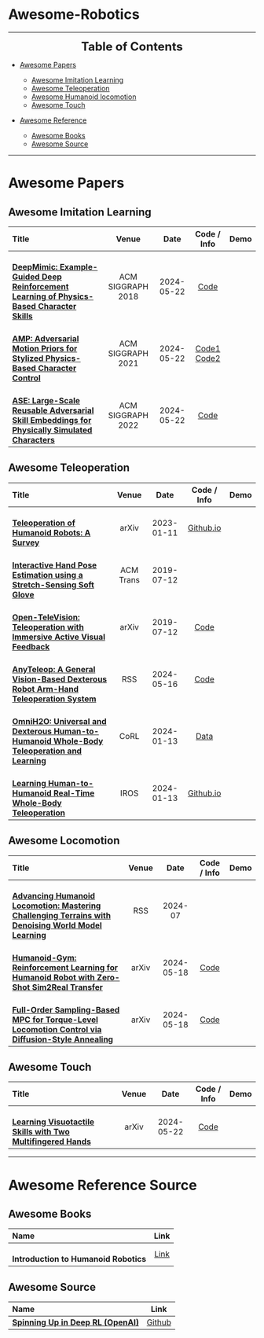 # Awesome-Robotics


---

<font size=5><center><b> Table of Contents </b> </center></font>
- [Awesome Papers](#awesome-papers)
  - [Awesome Imitation Learning](#Awesome-Imitation-Learning)
  - [Awesome Teleoperation](#Awesome-Teleoperation)
  - [Awesome Humanoid locomotion](#Awesome-locomotion)
  - [Awesome Touch](#Awesome-Touch)

- [Awesome Reference](#awesome-reference-source)
  - [Awesome Books](#Awesome-books)
  - [Awesome Source](#Awesome-source)
---

# Awesome Papers

## Awesome Imitation Learning
|  Title  |   Venue  |   Date   |   Code / Info   |   Demo   |
|:--------|:--------:|:--------:|:--------:|:--------:|
| <br> [**DeepMimic: Example-Guided Deep Reinforcement Learning of Physics-Based Character Skills**](https://xbpeng.github.io/projects/DeepMimic/index.html) <br> | ACM SIGGRAPH 2018 | 2024-05-22 | [Code](https://github.com/xbpeng/DeepMimic/tree/master)  |  |
| <br> [**AMP: Adversarial Motion Priors for Stylized Physics-Based Character Control**](https://xbpeng.github.io/projects/AMP/index.html) <br> | ACM SIGGRAPH 2021 | 2024-05-22 | [Code1](https://github.com/Alescontrela/AMP_for_hardware) [Code2](https://github.com/nv-tlabs/ASE/tree/main)   |  |
| <br> [**ASE: Large-Scale Reusable Adversarial Skill Embeddings for Physically Simulated Characters**](https://xbpeng.github.io/projects/ASE/index.html) <br> | ACM SIGGRAPH 2022 | 2024-05-22 | [Code](https://github.com/nv-tlabs/ASE/tree/main)  |  |


## Awesome Teleoperation
|  Title  |   Venue  |   Date   |   Code / Info   |   Demo   |
|:--------|:--------:|:--------:|:--------:|:--------:|
| <br> [**Teleoperation of Humanoid Robots: A Survey**](https://arxiv.org/pdf/2301.04317) <br> | arXiv | 2023-01-11 | [Github.io](https://humanoid-teleoperation.github.io/)  |  |
| <br> [**Interactive Hand Pose Estimation using a Stretch-Sensing Soft Glove**](https://dl.acm.org/doi/pdf/10.1145/3306346.3322957) <br> | ACM Trans | 2019-07-12 |   |  |
| <br> [**Open-TeleVision: Teleoperation with Immersive Active Visual Feedback**](https://robot-tv.github.io/) <br> | arXiv | 2019-07-12 | [Code](https://github.com/OpenTeleVision/TeleVision)  |  |
| <br> [**AnyTeleop: A General Vision-Based Dexterous Robot Arm-Hand Teleoperation System**](https://yzqin.github.io/anyteleop/) <br> | RSS | 2024-05-16 | [Code](https://github.com/dexsuite/dex-retargeting)  |  |
| <br> [**OmniH2O: Universal and Dexterous Human-to-Humanoid Whole-Body Teleoperation and Learning**](https://omni.human2humanoid.com/) <br> | CoRL | 2024-01-13 | [Data](https://cmu.app.box.com/s/kmayzq5ax2rxvwn97s0hzz0aq5vws9io)  |  |
| <br> [**Learning Human-to-Humanoid Real-Time Whole-Body Teleoperation**](https://human2humanoid.com/resources/H2O_paper.pdf) <br> | IROS | 2024-01-13 | [Github.io](https://human2humanoid.com/)  |  |

## Awesome Locomotion
|  Title  |   Venue  |   Date   |   Code / Info   |   Demo   |
|:--------|:--------:|:--------:|:--------:|:--------:|
| <br> [**Advancing Humanoid Locomotion: Mastering Challenging Terrains with Denoising World Model Learning**](https://www.roboticsproceedings.org/rss20/p058.pdf) <br> | RSS | 2024-07 |  |  |
| <br> [**Humanoid-Gym: Reinforcement Learning for Humanoid Robot with Zero-Shot Sim2Real Transfer**](https://arxiv.org/pdf/2404.05695) <br> | arXiv | 2024-05-18 | [Code](https://github.com/roboterax/humanoid-gym) |  |
| <br> [**Full-Order Sampling-Based MPC for Torque-Level Locomotion Control via Diffusion-Style Annealing**](https://lecar-lab.github.io/dial-mpc/) <br> | arXiv | 2024-05-18 | [Code](https://github.com/LeCAR-Lab/dial-mpc) |  |

## Awesome Touch
|  Title  |   Venue  |   Date   |   Code / Info   |   Demo   |
|:--------|:--------:|:--------:|:--------:|:--------:|
| <br> [**Learning Visuotactile Skills with Two Multifingered Hands**](https://toruowo.github.io/hato/) <br> | arXiv | 2024-05-22 | [Code](https://github.com/ToruOwO/hato)  |  |

---
# Awesome Reference Source

## Awesome Books
| Name | Link | 
|:-----|:-----:|
|<br> **Introduction to Humanoid Robotics**<br>  | [Link](https://link.springer.com/book/10.1007/978-3-642-54536-8) |

## Awesome Source
| Name | Link | 
|:-----|:-----:|
|<be> [**Spinning Up in Deep RL (OpenAI)**](https://spinningup.openai.com/en/latest/) <br> | [Github](https://github.com/openai/spinningup/tree/master) |
